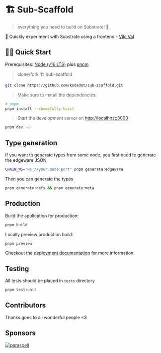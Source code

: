 # 🏗 Sub-Scaffold

> everything you need to build on Substrate! 🚀

🧪 Quickly experiment with Substrate using a frontend - [Viki Val](https://github.com/vikiival)

## 🏄‍♂️ Quick Start

Prerequisites: [Node (v16 LTS)](https://nodejs.org/en/download/) plus [pnpm](https://pnpm.io)

> clone/fork 🏗 sub-scaffold

```bash
git clone https://github.com/kodadot/sub-scaffold.git
```

> Make sure to install the dependencies:

```bash
# pnpm
pnpm install --shamefully-hoist
```

> Start the development server on <http://localhost:3000>

```bash
pnpm dev -o
```

## Type generation

If you want to generate types from some node, you first need to generate the edgeware JSON

```bash
CHAIN_WS="ws://your.node:port" pnpm generate:edgeware 
```

Then you can generate the types

```bash
pnpm generate:defs && pnpm generate:meta
```

## Production

Build the application for production:

```bash
pnpm build
```

Locally preview production build:

```bash
pnpm preview
```

Checkout the [deployment documentation](https://v3.nuxtjs.org/guide/deploy/presets) for more information.

## Testing

All tests should be placed in `tests` directory

```bash
pnpm test:unit 
```

## Contributors

Thanks goes to all wonderful people <3

## Sponsors

[![paraspell](https://user-images.githubusercontent.com/55763425/197985791-fc7afa52-061d-413a-bbe9-bf1123f16a50.png)](https://github.com/paraspell)
